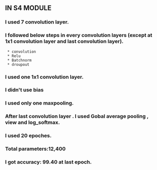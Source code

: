 ## IN S4 MODULE

### I used 7 convolution layer.

### I followed below steps in every convolution layers (except at 1x1 convolution layer and last convolution layer).
     * convolution
     * Relu
     * Batchnorm
     * droupout 

### I used one 1x1 convolution layer.

### I didn't use bias

### I used only one maxpooling.

### After last convolution layer . I used Gobal average pooling , view and log_softmax.

### I used 20 epoches.

### Total parameters:12,400

### I got accuracy: 99.40 at last epoch.





